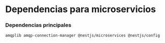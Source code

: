 # Dependencias para microservicios

### Dependencias principales

```npm
amqplib amqp-connection-manager @nestjs/microservices @nestjs/config
```
